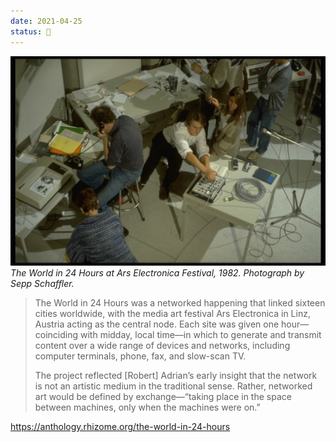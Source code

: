 ```yaml
---
date: 2021-04-25
status: 🌱
---
```


![The World in 24 Hours at Ars Electronica Festival, 1982](assets/images/world-in-24hrs.jpeg)
_The World in 24 Hours at Ars Electronica Festival, 1982. Photograph by Sepp Schaffler._

> The World in 24 Hours was a networked happening that linked sixteen cities worldwide, with the media art festival Ars Electronica in Linz, Austria acting as the central node. Each site was given one hour—coinciding with midday, local time—in which to generate and transmit content over a wide range of devices and networks, including computer terminals, phone, fax, and slow-scan TV.
>
> The project reflected [Robert] Adrian’s early insight that the network is not an artistic medium in the traditional sense. Rather, networked art would be defined by exchange—“taking place in the space between machines, only when the machines were on.”

<https://anthology.rhizome.org/the-world-in-24-hours>